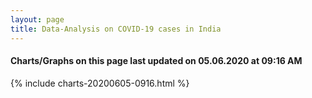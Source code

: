 ```yaml
---
layout: page
title: Data-Analysis on COVID-19 cases in India
---
```

#### Charts/Graphs on this page last updated on 05.06.2020 at 09:16 AM
{% include charts-20200605-0916.html %}
